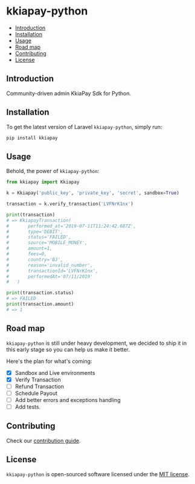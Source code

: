 # kkiapay-python

- [Introduction](#introduction)
- [Installation](#installation)
- [Usage](#usage)
- [Road map](#road-map)
- [Contributing](#contributing)
- [License](#license)

## Introduction

Community-driven admin KkiaPay Sdk for Python.

## Installation

To get the latest version of Laravel `kkiapay-python`, simply run:

```bash
pip install kkiapay
```

## Usage

Behold, the power of `kkiapay-python`:

```python
from kkiapay import Kkiapay

k = Kkiapay('public_key', 'private_key', 'secret', sandbox=True)

transaction = k.verify_transaction('LVFNrK1nx')

print(transaction)
# => KkiapayTransaction(
#       performed_at='2019-07-11T11:24:42.687Z',
#       type='DEBIT',
#       status='FAILED',
#       source='MOBILE_MONEY',
#       amount=1,
#       fees=0,
#       country='BJ',
#       reason='invalid_number',
#       transactionId='LVFNrK1nx',
#       performedAt='07/11/2019'
#   )

print(transaction.status)
# => FAILED
print(transaction.amount)
# => 1
```

## Road map

`kkiapay-python` is still under heavy development, we decided to ship it in this early stage so you can help us make it better.

Here's the plan for what's coming:

- [x] Sandbox and Live environments
- [x] Verify Transaction
- [ ] Refund Transaction
- [ ] Schedule Payout
- [ ] Add better errors and exceptions handling
- [ ] Add tests.

## Contributing

Check our [contribution guide](CONTRIBUTING.md).

## License

`kkiapay-python` is open-sourced software licensed under the [MIT license](https://opensource.org/licenses/MIT).